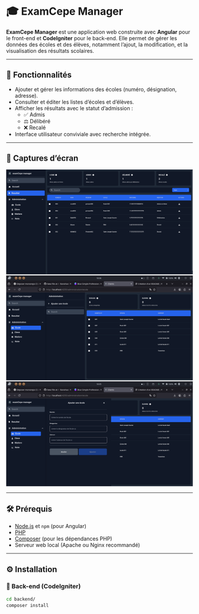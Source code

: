 # 🎓 ExamCepe Manager

**ExamCepe Manager** est une application web construite avec **Angular** pour le front-end et **CodeIgniter** pour le back-end. Elle permet de gérer les données des écoles et des élèves, notamment l’ajout, la modification, et la visualisation des résultats scolaires.

---

## 🚀 Fonctionnalités

- Ajouter et gérer les informations des écoles (numéro, désignation, adresse).
- Consulter et éditer les listes d’écoles et d’élèves.
- Afficher les résultats avec le statut d’admission :
  - ✅ Admis
  - ⚖️ Délibéré
  - ❌ Recalé
- Interface utilisateur conviviale avec recherche intégrée.

---

## 📸 Captures d’écran

<p align="center">
  <img src="docs/screenshoot_3.png" alt="Capture 3" width="600"><br>
  <img src="docs/screenshoot_2.png" alt="Capture 2" width="600"><br>
  <img src="docs/screenshoot_1.png" alt="Capture 1" width="600">
</p>

---

## 🛠️ Prérequis

- [Node.js](https://nodejs.org/) et `npm` (pour Angular)
- [PHP](https://www.php.net/)
- [Composer](https://getcomposer.org/) (pour les dépendances PHP)
- Serveur web local (Apache ou Nginx recommandé)

---

## ⚙️ Installation

### 🔧 Back-end (CodeIgniter)

```bash
cd backend/
composer install
